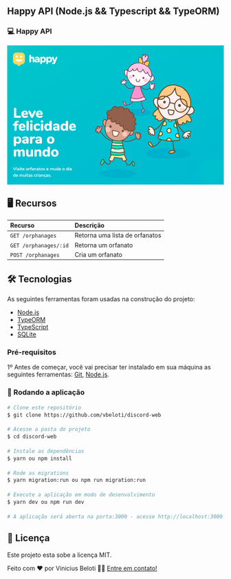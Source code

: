 ## Happy API (Node.js && Typescript && TypeORM)

### 💻 Happy API

<div align="center" style="display: flex; align-items: flex-start; justify-content: center;">
  <img alt="Happy" src="https://github.com/vbeloti/happy-api/blob/master/.github/images/happy-1.jpg?raw=true" />
</div>

## 🖥 Recursos

| Recurso                    | Descrição                                                             |
|:--------------             |:----------------------------------------------------------------------|
| `GET /orphanages`          | Retorna uma lista de orfanatos                                        |
| `GET /orphanages/:id`      | Retorna um orfanato                                                   |
| `POST /orphanages`         | Cria um orfanato                                                      |

## 🛠 Tecnologias

As seguintes ferramentas foram usadas na construção do projeto:

- [Node.js][nodejs]
- [TypeORM][typeorm]
- [TypeScript][typescript]
- [SQLite][sqlite]

### Pré-requisitos

1º Antes de começar, você vai precisar ter instalado em sua máquina as seguintes ferramentas:
[Git](https://git-scm.com), [Node.js][nodejs].

### 🧭 Rodando a aplicação

```bash
# Clone este repositório
$ git clone https://github.com/vbeloti/discord-web

# Acesse a pasta do projeto
$ cd discord-web

# Instale as dependências
$ yarn ou npm install

# Rode as migrations
$ yarn migration:run ou npm run migration:run

# Execute a aplicação em modo de desenvolvimento
$ yarn dev ou npm run dev

# A aplicação será aberta na porta:3000 - acesse http://localhost:3000
```

## 📝 Licença

Este projeto esta sobe a licença MIT.

Feito com ❤️ por Vinicius Beloti 👋🏽 [Entre em contato!](https://www.linkedin.com/in/vinicius-beloti/)

[nodejs]: https://nodejs.org/
[typescript]: https://www.typescriptlang.org/
[typeorm]: https://typeorm.io/
[sqlite]: https://www.sqlite.org/

